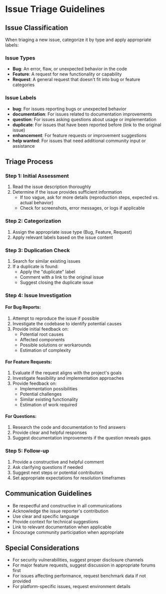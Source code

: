 # Issue Triage Guidelines

## Issue Classification

When triaging a new issue, categorize it by type and apply appropriate labels:

### Issue Types
- **Bug**: An error, flaw, or unexpected behavior in the code
- **Feature**: A request for new functionality or capability
- **Request**: A general request that doesn't fit into bug or feature categories

### Issue Labels
- **bug**: For issues reporting bugs or unexpected behavior
- **documentation**: For issues related to documentation improvements
- **question**: For issues asking questions about usage or implementation
- **duplicate**: For issues that have been reported before (link to the original issue)
- **enhancement**: For feature requests or improvement suggestions
- **help wanted**: For issues that need additional community input or assistance

## Triage Process

### Step 1: Initial Assessment
1. Read the issue description thoroughly
2. Determine if the issue provides sufficient information
   - If too vague, ask for more details (reproduction steps, expected vs. actual behavior)
   - Check for screenshots, error messages, or logs if applicable

### Step 2: Categorization
1. Assign the appropriate issue type (Bug, Feature, Request)
2. Apply relevant labels based on the issue content

### Step 3: Duplication Check
1. Search for similar existing issues
2. If a duplicate is found:
   - Apply the "duplicate" label
   - Comment with a link to the original issue
   - Suggest closing the duplicate issue

### Step 4: Issue Investigation

#### For Bug Reports:
1. Attempt to reproduce the issue if possible
2. Investigate the codebase to identify potential causes
3. Provide initial feedback on:
   - Potential root causes
   - Affected components
   - Possible solutions or workarounds
   - Estimation of complexity

#### For Feature Requests:
1. Evaluate if the request aligns with the project's goals
2. Investigate feasibility and implementation approaches
3. Provide feedback on:
   - Implementation possibilities
   - Potential challenges
   - Similar existing functionality
   - Estimation of work required

#### For Questions:
1. Research the code and documentation to find answers
2. Provide clear and helpful responses
3. Suggest documentation improvements if the question reveals gaps

### Step 5: Follow-up
1. Provide a constructive and helpful comment
2. Ask clarifying questions if needed
3. Suggest next steps or potential contributors
4. Set appropriate expectations for resolution timeframes

## Communication Guidelines

- Be respectful and constructive in all communications
- Acknowledge the issue reporter's contribution
- Use clear and specific language
- Provide context for technical suggestions
- Link to relevant documentation when applicable
- Encourage community participation when appropriate

## Special Considerations

- For security vulnerabilities, suggest proper disclosure channels
- For major feature requests, suggest discussion in appropriate forums first
- For issues affecting performance, request benchmark data if not provided
- For platform-specific issues, request environment details